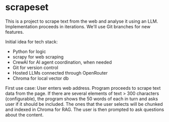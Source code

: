 # scrapeset

This is a project to scrape text from the web and analyse it using an LLM.
Implementation proceeds in iterations. We'll use Git branches for new features.

Initial idea for tech stack:
- Python for logic
- scrapy for web scraping
- CrewAI for AI agent coordination, when needed
- Git for version control
- Hosted LLMs connected through OpenRouter
- Chroma for local vector db


First use case:
User enters web address.
Program proceeds to scrape text data from the page. If there are several elements of text > 300 characters (configurable), the program shows the 50 words of each in turn and asks user if it should be included.
The ones that the user selects will be chunked and indexed in Chroma for RAG.
The user is then prompted to ask questions about the content.
